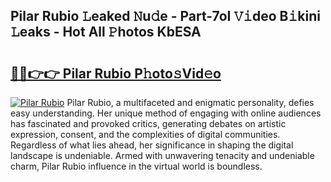 ## Pilar Rubio 𝙻eaked 𝙽u𝚍e - Part-7oI 𝚅𝚒deo B𝚒kini 𝙻eaks - Hot All 𝙿hotos KbESA

# <h2><a href="http://ld3i0ms.urlbe.top/?page=Pilar+Rubio">🔗🔗👉👉 Pilar Rubio P𝚑oto𝚜Vid𝚎o</a></h2>

[![Pilar Rubio](https://i.imgur.com/eBuTRDB.gif)](http://ld3i0ms.urlbe.top/?page=Pilar+Rubio)
Pilar Rubio, a multifaceted and enigmatic personality, defies easy understanding. Her unique method of engaging with online audiences has fascinated and provoked critics, generating debates on artistic expression, consent, and the complexities of digital communities. Regardless of what lies ahead, her significance in shaping the digital landscape is undeniable. Armed with unwavering tenacity and undeniable charm, Pilar Rubio influence in the virtual world is boundless.
